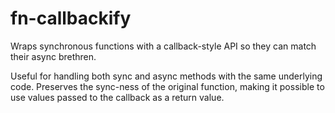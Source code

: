 # fn-callbackify

Wraps synchronous functions with a callback-style API so they can match their
async brethren. 

Useful for handling both sync and async methods with the same underlying code.
Preserves the sync-ness of the original function, making it possible to use
values passed to the callback as a return value.

